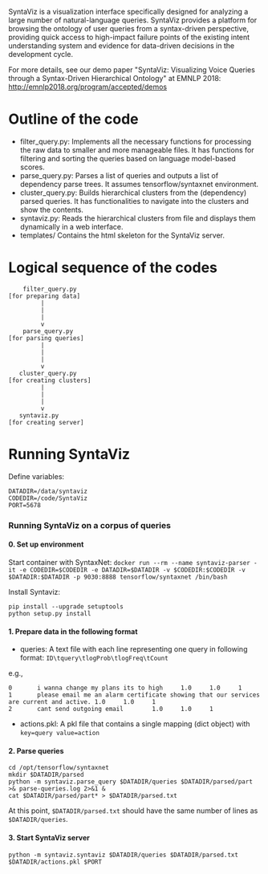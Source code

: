 SyntaViz is a visualization interface specifically designed for analyzing a large number of natural-language queries. SyntaViz provides a platform for browsing the ontology of user queries from a syntax-driven perspective, providing quick access to high-impact failure points of the existing intent understanding system and evidence for data-driven decisions in the development cycle.

For more details, see our demo paper "SyntaViz: Visualizing Voice Queries through a Syntax-Driven Hierarchical Ontology" at EMNLP 2018: http://emnlp2018.org/program/accepted/demos

Outline of the code
===================

- filter_query.py:         Implements all the necessary functions for processing the raw data to smaller and more manageable files. It has functions for filtering and sorting the queries based on language model-based scores.
- parse_query.py:          Parses a list of queries and outputs a list of dependency parse trees. It assumes tensorflow/syntaxnet environment.
- cluster_query.py:        Builds hierarchical clusters from the (dependency) parsed queries. It has functionalities to navigate into the clusters and show the contents.
- syntaviz.py:             Reads the hierarchical clusters from file and displays them dynamically in a web interface. 
- templates/              Contains the html skeleton for the SyntaViz server.

Logical sequence of the codes
=============================

        filter_query.py
	[for preparing data]                      
             |
             |
             |
             v
        parse_query.py
	[for parsing queries] 
             |
             |
             |
             v
       cluster_query.py
	[for creating clusters]
             |
             |
             |
             v
       syntaviz.py    
	[for creating server]

Running SyntaViz
================

Define variables:
```
DATADIR=/data/syntaviz
CODEDIR=/code/SyntaViz
PORT=5678
```

### Running SyntaViz on a corpus of queries

#### 0. Set up environment
Start container with SyntaxNet:
`docker run --rm --name syntaviz-parser -it -e CODEDIR=$CODEDIR -e DATADIR=$DATADIR -v $CODEDIR:$CODEDIR -v $DATADIR:$DATADIR -p 9030:8888 tensorflow/syntaxnet /bin/bash`

Install Syntaviz:
```
pip install --upgrade setuptools
python setup.py install
```

#### 1. Prepare data in the following format
 - queries: A text file with each line representing one query in following format: `ID\tquery\tlogProb\tlogFreq\tCount`

e.g.,

```
0       i wanna change my plans its to high     1.0     1.0     1
1       please email me an alarm certificate showing that our services are current and active. 1.0     1.0     1
2       cant send outgoing email        1.0     1.0     1
```
 - actions.pkl: A pkl file that contains a single mapping (dict object) with `key=query value=action`

#### 2. Parse queries
```
cd /opt/tensorflow/syntaxnet
mkdir $DATADIR/parsed
python -m syntaviz.parse_query $DATADIR/queries $DATADIR/parsed/part >& parse-queries.log 2>&1 &
cat $DATADIR/parsed/part* > $DATADIR/parsed.txt
```
At this point, `$DATADIR/parsed.txt` should have the same number of lines as `$DATADIR/queries`.

#### 3. Start SyntaViz server
```
python -m syntaviz.syntaviz $DATADIR/queries $DATADIR/parsed.txt $DATADIR/actions.pkl $PORT
```
